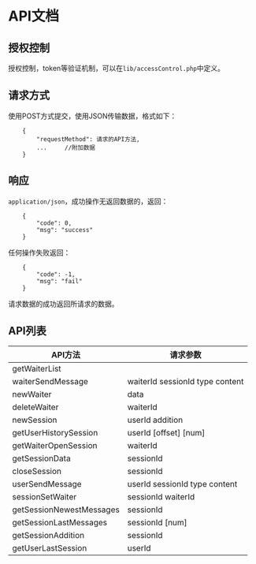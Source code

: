 # API文档

## 授权控制

授权控制，token等验证机制，可以在`lib/accessControl.php`中定义。

## 请求方式

使用POST方式提交，使用JSON传输数据，格式如下：

```
    {
        "requestMethod": 请求的API方法,
        ...     //附加数据
    }    
```

## 响应

`application/json`，成功操作无返回数据的，返回：

```
    {
        "code": 0,
        "msg": "success"
    }
```

任何操作失败返回：

```
    {
        "code": -1,
        "msg": "fail"
    }
```

请求数据的成功返回所请求的数据。

## API列表

| API方法  | 请求参数  |
|---       |---       |
| getWaiterList  |    |
| waiterSendMessage | waiterId sessionId type content |
| newWaiter | data |
| deleteWaiter | waiterId |
| newSession | userId addition|
| getUserHistorySession | userId [offset] [num] |
| getWaiterOpenSession | waiterId |
| getSessionData | sessionId |
| closeSession | sessionId |
| userSendMessage | userId sessionId type content |
| sessionSetWaiter | sessionId waiterId |
| getSessionNewestMessages | sessionId |
| getSessionLastMessages | sessionId [num] |
| getSessionAddition | sessionId |
| getUserLastSession | userId |

